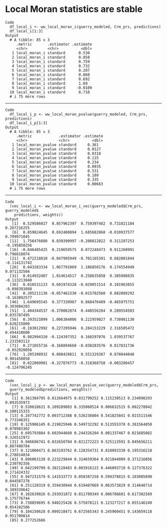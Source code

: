 # Local Moran statistics are stable

    Code
      df_local_i <- ww_local_moran_i(guerry_modeled, Crm_prs, predictions)
      df_local_i[1:3]
    Output
      # A tibble: 85 x 3
         .metric       .estimator .estimate
         <chr>         <chr>          <dbl>
       1 local_moran_i standard      0.530 
       2 local_moran_i standard      0.858 
       3 local_moran_i standard      0.759 
       4 local_moran_i standard      0.732 
       5 local_moran_i standard      0.207 
       6 local_moran_i standard      0.860 
       7 local_moran_i standard      0.692 
       8 local_moran_i standard      1.69  
       9 local_moran_i standard     -0.0109
      10 local_moran_i standard      0.710 
      # i 75 more rows

---

    Code
      df_local_i_p <- ww_local_moran_pvalue(guerry_modeled, Crm_prs, predictions)
      df_local_i_p[1:3]
    Output
      # A tibble: 85 x 3
         .metric            .estimator .estimate
         <chr>              <chr>          <dbl>
       1 local_moran_pvalue standard     0.361  
       2 local_moran_pvalue standard     0.0127 
       3 local_moran_pvalue standard     0.0318 
       4 local_moran_pvalue standard     0.115  
       5 local_moran_pvalue standard     0.234  
       6 local_moran_pvalue standard     0.0935 
       7 local_moran_pvalue standard     0.531  
       8 local_moran_pvalue standard     0.109  
       9 local_moran_pvalue standard     0.335  
      10 local_moran_pvalue standard     0.00663
      # i 75 more rows

---

    Code
      (vec_local_i <- ww_local_moran_i_vec(guerry_modeled$Crm_prs, guerry_modeled$
        predictions, weights))
    Output
       [1]  0.529586027  0.857962397  0.759397482  0.731821184  0.207216255
       [6]  0.859824645  0.692480894  1.685682868 -0.010937577  0.709971045
      [11]  1.756476080  0.839390997 -0.208812822  0.311287253 -0.195850256
      [16] -0.046485425  0.219659575  0.072248473  0.911260991  0.796818074
      [21]  0.472218810 -0.047995949 -0.701165391  0.682001844 -0.114131742
      [26]  0.043283334  1.067791069  1.186850176  0.174554949  0.071132504
      [31]  0.014932487  1.014614517  0.258635858  0.385988835 -0.113213840
      [36]  0.016531123  0.601974328 -0.029051514  0.101963855 -0.098393898
      [41]  0.305211136 -0.057462330 -0.015702560  0.882089292 -0.163892577
      [46]  1.649695545  0.377330987  0.868476489 -0.465975751  0.303084203
      [51]  1.404344537 -0.370062874  0.440556284  0.289554503  0.035787495
      [56]  0.393521099  1.006384006  0.222959827  0.730981130  0.628215009
      [61] -0.183012992  0.227295946  0.284153229  2.316505472  0.494418600
      [66]  0.982994320 -0.124397352  0.160297076  1.039537767  1.231583113
      [71]  0.271055716 -0.168894660 -0.038283576  0.017831736 -0.052920056
      [76]  1.205308932  0.808428811  0.551329387  0.878044848  0.901458850
      [81]  0.022009901 -0.327876773 -0.318368758 -0.003280457 -0.124796245

---

    Code
      (vec_local_i_p <- ww_local_moran_pvalue_vec(guerry_modeled$Crm_prs,
      guerry_modeled$predictions, weights))
    Output
       [1] 0.361304795 0.012664975 0.031799252 0.115230513 0.234090293 0.093535973
       [7] 0.530618631 0.109289803 0.335060524 0.006632515 0.002278842 0.100115333
      [13] 0.247742772 0.003712388 0.526236804 0.541825841 0.021511546 0.773348351
      [19] 0.125986145 0.219825946 0.549732292 0.513555378 0.381564858 0.078983302
      [25] 0.695793884 0.602944660 0.244326204 0.001337467 0.021685082 0.326512972
      [31] 0.946696741 0.032650704 0.021272223 0.525113591 0.045656211 0.807490784
      [37] 0.121000471 0.863193762 0.128354731 0.818093330 0.195316218 0.278814034
      [43] 0.896063138 0.223229844 0.314659364 0.021844009 0.371216056 0.230792356
      [49] 0.042199799 0.382128483 0.003916122 0.446093710 0.127376322 0.171424332
      [55] 0.947231579 0.141533773 0.058387258 0.599378815 0.103085890 0.044587278
      [61] 0.251120319 0.359430944 0.619407669 0.063573829 0.314640714 0.389339642
      [67] 0.102639026 0.293931872 0.011789349 0.086786681 0.617302569 0.175776744
      [73] 0.738859695 0.940225426 0.575078121 0.123277217 0.055146249 0.054102586
      [79] 0.104150628 0.009218471 0.672565343 0.245960451 0.143659118 0.951709014
      [85] 0.277252686


